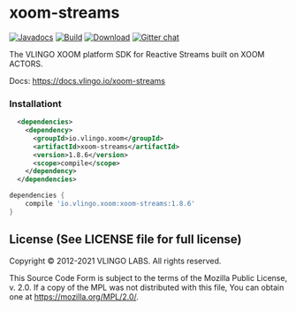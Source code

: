 # xoom-streams

[![Javadocs](http://javadoc.io/badge/io.vlingo.xoom/xoom-streams.svg?color=brightgreen)](http://javadoc.io/doc/io.vlingo.xoom/xoom-streams) [![Build](https://github.com/vlingo/xoom-streams/workflows/Build/badge.svg)](https://github.com/vlingo/xoom-streams/actions?query=workflow%3ABuild) [![Download](https://img.shields.io/maven-central/v/io.vlingo.xoom/xoom-streams?label=maven)](https://search.maven.org/artifact/io.vlingo.xoom/xoom-streams) [![Gitter chat](https://badges.gitter.im/gitterHQ/gitter.png)](https://gitter.im/vlingo-platform-java/streams)

The VLINGO XOOM platform SDK for Reactive Streams built on XOOM ACTORS.

Docs: https://docs.vlingo.io/xoom-streams

### Installationt

```xml
  <dependencies>
    <dependency>
      <groupId>io.vlingo.xoom</groupId>
      <artifactId>xoom-streams</artifactId>
      <version>1.8.6</version>
      <scope>compile</scope>
    </dependency>
  </dependencies>
```

```gradle
dependencies {
    compile 'io.vlingo.xoom:xoom-streams:1.8.6'
}
```

License (See LICENSE file for full license)
-------------------------------------------
Copyright © 2012-2021 VLINGO LABS. All rights reserved.

This Source Code Form is subject to the terms of the
Mozilla Public License, v. 2.0. If a copy of the MPL
was not distributed with this file, You can obtain
one at https://mozilla.org/MPL/2.0/.

